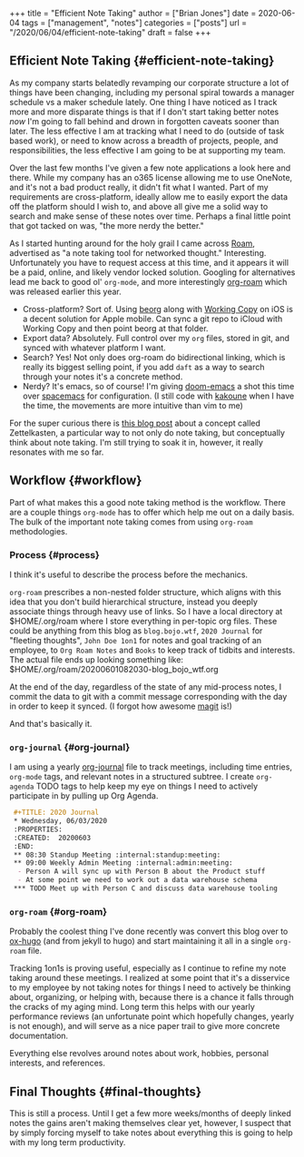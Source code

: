 +++
title = "Efficient Note Taking"
author = ["Brian Jones"]
date = 2020-06-04
tags = ["management", "notes"]
categories = ["posts"]
url = "/2020/06/04/efficient-note-taking"
draft = false
+++

## Efficient Note Taking {#efficient-note-taking}

As my company starts belatedly revamping our corporate structure a lot of things have been changing, including my personal spiral towards a manager schedule vs a maker schedule lately. One thing I have noticed as I track more and more disparate things is that if I don't start taking better notes _now_ I'm going to fall behind and drown in forgotten caveats sooner than later. The less effective I am at tracking what I need to do (outside of task based work), or need to know across a breadth of projects, people, and responsibilities, the less effective I am going to be at supporting my team.

Over the last few months I've given a few note applications a look here and there. While my company has an o365 license allowing me to use OneNote, and it's not a bad product really, it didn't fit what I wanted. Part of my requirements are cross-platform, ideally allow me to easily export the data off the platform should I wish to, and above all give me a solid way to search and make sense of these notes over time. Perhaps a final little point that got tacked on was, "the more nerdy the better."

As I started hunting around for the holy grail I came across [Roam](https://roamresearch.com/), advertised as "a note taking tool for networked thought." Interesting. Unfortunately you have to request access at this time, and it appears it will be a paid, online, and likely vendor locked solution. Googling for alternatives lead me back to good ol' `org-mode`, and more interestingly [org-roam](https://org-roam.readthedocs.io/en/master/) which was released earlier this year.

-   Cross-platform? Sort of. Using [beorg](https://beorgapp.com/) along with [Working Copy](https://workingcopyapp.com/) on iOS is a decent solution for Apple mobile. Can sync a git repo to iCloud with Working Copy and then point beorg at that folder.
-   Export data? Absolutely. Full control over my `org` files, stored in git, and synced with whatever platform I want.
-   Search? Yes! Not only does org-roam do bidirectional linking, which is really its biggest selling point, if you add `daft` as a way to search through your notes it's a concrete method.
-   Nerdy? It's emacs, so of course! I'm giving [doom-emacs](https://github.com/hlissner/doom-emacs) a shot this time over [spacemacs](https://www.spacemacs.org/) for configuration. (I still code with [kakoune](https://kakoune.org/) when I have the time, the movements are more intuitive than vim to me)

For the super curious there is [this blog post](https://zettelkasten.de/) about a concept called Zettelkasten, a particular way to not only do note taking, but conceptually think about note taking. I'm still trying to soak it in, however, it really resonates with me so far.


## Workflow {#workflow}

Part of what makes this a good note taking method is the workflow. There are a couple things `org-mode` has to offer which help me out on a daily basis. The bulk of the important note taking comes from using `org-roam` methodologies.


### Process {#process}

I think it's useful to describe the process before the mechanics.

`org-roam` prescribes a non-nested folder structure, which aligns with this idea that you don't build hierarchical structure, instead you deeply associate things through heavy use of links. So I have a local directory at $HOME/.org/roam where I store everything in per-topic org files. These could be anything from this blog as `blog.bojo.wtf`, `2020 Journal` for "fleeting thoughts", `John Doe 1on1` for notes and goal tracking of an employee, to `Org Roam Notes` and `Books` to keep track of tidbits and interests. The actual file ends up looking something like:  $HOME/.org/roam/20200601082030-blog\_bojo\_wtf.org

At the end of the day, regardless of the state of any mid-process notes, I commit the data to git with a commit message corresponding with the day in order to keep it synced. (I forgot how awesome [magit](https://magit.vc/) is!)

And that's basically it.


### `org-journal` {#org-journal}

I am using a yearly [org-journal](https://github.com/bastibe/org-journal) file to track meetings, including time entries, `org-mode` tags, and relevant notes in a structured subtree. I create `org-agenda` TODO tags to help keep my eye on things I need to actively participate in by pulling up Org Agenda.

```org
 #+TITLE: 2020 Journal
 * Wednesday, 06/03/2020
 :PROPERTIES:
 :CREATED:  20200603
 :END:
 ** 08:30 Standup Meeting :internal:standup:meeting:
 ** 09:00 Weekly Admin Meeting :internal:admin:meeting:
  - Person A will sync up with Person B about the Product stuff
  - At some point we need to work out a data warehouse schema
 *** TODO Meet up with Person C and discuss data warehouse tooling
```


### `org-roam` {#org-roam}

Probably the coolest thing I've done recently was convert this blog over to [ox-hugo](https://ox-hugo.scripter.co/) (and from jekyll to hugo) and start maintaining it all in a single `org-roam` file.

Tracking 1on1s is proving useful, especially as I continue to refine my note taking around these meetings. I realized at some point that it's a disservice to my employee by not taking notes for things I need to actively be thinking about, organizing, or helping with, because there is a chance it falls through the cracks of my aging mind. Long term this helps with our yearly performance reviews (an unfortunate point which hopefully changes, yearly is not enough), and will serve as a nice paper trail to give more concrete documentation.

Everything else revolves around notes about work, hobbies, personal interests, and references.


## Final Thoughts {#final-thoughts}

This is still a process. Until I get a few more weeks/months of deeply linked notes the gains aren't making themselves clear yet, however, I suspect that by simply forcing myself to take notes about everything this is going to help with my long term productivity.
